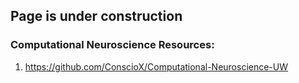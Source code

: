 
## Page is under construction


### Computational Neuroscience Resources:
1. https://github.com/ConscioX/Computational-Neuroscience-UW
